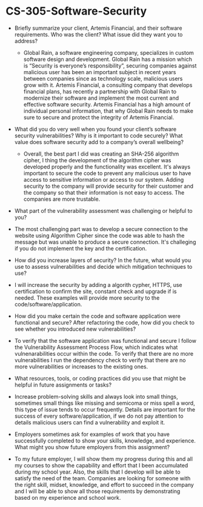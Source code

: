# CS-305-Software-Security

* Briefly summarize your client, Artemis Financial, and their software requirements. Who was the client? What issue did they want you to address?
  * Global Rain, a software engineering company, specializes in custom software design and development. Global Rain has a mission which is “Security is everyone’s responsibility”, securing companies against malicious user has been an important subject in recent years between companies since as technology scale, malicious users grow with it. Artemis Financial, a consulting company that develops financial plans, has recently a partnership with Global Rain to modernize their software and implement the most current and effective software security. Artemis Financial has a high amount of individual personal information, that why Global Rain needs to make sure to secure and protect the integrity of Artemis Financial.

* What did you do very well when you found your client’s software security vulnerabilities? Why is it important to code securely? What value does software security add to a company’s overall wellbeing?
  * Overall, the best part I did was creating an SHA-256 algorithm cipher, I thing the development of the algorithm cipher was developed properly and the functionality was excellent. It's always important to secure the code to prevent any malicious user to have access to sensitive information or access to our system. Adding security to the company will provide security for their customer and the company so that their information is not easy to access. The companies are more trustable.  

* What part of the vulnerability assessment was challenging or helpful to you?
 * The most challenging part was to develop a secure connection to the website using Algorithm Cipher since the code was able to hash the message but was unable to produce a secure connection. It's challeging if you do not implement the key and the certification. 

* How did you increase layers of security? In the future, what would you use to assess vulnerabilities and decide which mitigation techniques to use?
 * I will increase the security by adding a algorith cypher, HTTPS, use certification to confirm the site, constant check and upgrade if is needed. These examples will provide more security to the code/software/application.

* How did you make certain the code and software application were functional and secure? After refactoring the code, how did you check to see whether you introduced new vulnerabilities?
 * To verify that the software application was functional and secure I follow the Vulnerability Assessment Process Flow, which indicates what vulnenarabilities occur within the code. To verify that there are no more vulnerabilities I run the dependency check to verify that there are no more vulnerabilities or increases to the existing ones.

* What resources, tools, or coding practices did you use that might be helpful in future assignments or tasks?
 * Increase problem-solving skills and always look into small things, sometimes small things like missing and semicoma or miss spell a word, this type of issue tends to occur frequently. Details are important for the success of every software/application, if we do not pay attention to details malicious users can find a vulnerability and exploit it.

* Employers sometimes ask for examples of work that you have successfully completed to show your skills, knowledge, and experience. What might you show future employers from this assignment?
 * To my future employer, I will show them my progress during this and all my courses to show the capability and effort that I been accumulated during my school year. Also, the skills that I develop will be able to satisfy the need of the team. Companies are looking for someone with the right skill, midset, knowledge, and effort to succeed in the company and I will be able to show all those requirements by demonstrating based on my experience and school work.
